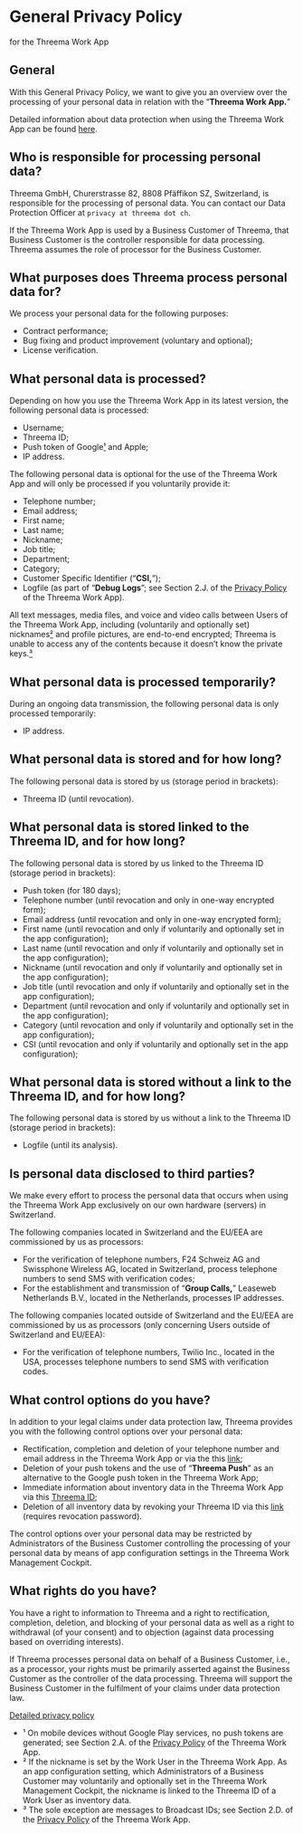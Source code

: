 General Privacy Policy
======================

for the Threema Work App

General
-------

With this General Privacy Policy, we want to give you an overview over the processing of your personal data in relation with the “**Threema Work App.**”

Detailed information about data protection when using the Threema Work App can be found [here](https://threema.ch/privacy_policy?version=0k&lang=en&extended=1).

Who is responsible for processing personal data?
------------------------------------------------

Threema GmbH, Churerstrasse 82, 8808 Pfäffikon SZ, Switzerland, is responsible for the processing of personal data. You can contact our Data Protection Officer at `privacy at threema dot ch`.

If the Threema Work App is used by a Business Customer of Threema, that Business Customer is the controller responsible for data processing. Threema assumes the role of processor for the Business Customer.

What purposes does Threema process personal data for?
-----------------------------------------------------

We process your personal data for the following purposes:

* Contract performance;
* Bug fixing and product improvement (voluntary and optional);
* License verification.

What personal data is processed?
--------------------------------

Depending on how you use the Threema Work App in its latest version, the following personal data is processed:

* Username;
* Threema ID;
* Push token of Google[¹](#ref_1) and Apple;
* IP address.

The following personal data is optional for the use of the Threema Work App and will only be processed if you voluntarily provide it:

* Telephone number;
* Email address;
* First name;
* Last name;
* Nickname;
* Job title;
* Department;
* Category;
* Customer Specific Identifier (“**CSI,**”);
* Logfile (as part of “**Debug Logs**”; see Section 2.J. of the [Privacy Policy](https://threema.ch/privacy_policy?version=0k&lang=en&extended=1#j-crash-reports) of the Threema Work App).

All text messages, media files, and voice and video calls between Users of the Threema Work App, including (voluntarily and optionally set) nicknames[²](#ref_2) and profile pictures, are end-to-end encrypted; Threema is unable to access any of the contents because it doesn’t know the private keys.[³](#ref_3)

What personal data is processed temporarily?
--------------------------------------------

During an ongoing data transmission, the following personal data is only processed temporarily:

* IP address.

What personal data is stored and for how long?
----------------------------------------------

The following personal data is stored by us (storage period in brackets):

* Threema ID (until revocation).

What personal data is stored linked to the Threema ID, and for how long?
------------------------------------------------------------------------

The following personal data is stored by us linked to the Threema ID (storage period in brackets):

* Push token (for 180 days);
* Telephone number (until revocation and only in one-way encrypted form);
* Email address (until revocation and only in one-way encrypted form);
* First name (until revocation and only if voluntarily and optionally set in the app configuration);
* Last name (until revocation and only if voluntarily and optionally set in the app configuration);
* Nickname (until revocation and only if voluntarily and optionally set in the app configuration);
* Job title (until revocation and only if voluntarily and optionally set in the app configuration);
* Department (until revocation and only if voluntarily and optionally set in the app configuration);
* Category (until revocation and only if voluntarily and optionally set in the app configuration);
* CSI (until revocation and only if voluntarily and optionally set in the app configuration);

What personal data is stored without a link to the Threema ID, and for how long?
--------------------------------------------------------------------------------

The following personal data is stored by us without a link to the Threema ID (storage period in brackets):

* Logfile (until its analysis).

Is personal data disclosed to third parties?
--------------------------------------------

We make every effort to process the personal data that occurs when using the Threema Work App exclusively on our own hardware (servers) in Switzerland.

The following companies located in Switzerland and the EU/EEA are commissioned by us as processors:

* For the verification of telephone numbers, F24 Schweiz AG and Swissphone Wireless AG, located in Switzerland, process telephone numbers to send SMS with verification codes;
* For the establishment and transmission of “**Group Calls,**” Leaseweb Netherlands B.V., located in the Netherlands, processes IP addresses.

The following companies located outside of Switzerland and the EU/EEA are commissioned by us as processors (only concerning Users outside of Switzerland and EU/EEA):

* For the verification of telephone numbers, Twilio Inc., located in the USA, processes telephone numbers to send SMS with verification codes.

What control options do you have?
---------------------------------

In addition to your legal claims under data protection law, Threema provides you with the following control options over your personal data:

* Rectification, completion and deletion of your telephone number and email address in the Threema Work App or via the this [link](https://myid.threema.ch/unlink);
* Deletion of your push tokens and the use of “**Threema Push**” as an alternative to the Google push token in the Threema Work App;
* Immediate information about inventory data in the Threema Work App via this [Threema ID](https://threema.id/%2AMY3DATA?text=info);
* Deletion of all inventory data by revoking your Threema ID via this [link](https://myid.threema.ch/revoke) (requires revocation password).

The control options over your personal data may be restricted by Administrators of the Business Customer controlling the processing of your personal data by means of app configuration settings in the Threema Work Management Cockpit.

What rights do you have?
------------------------

You have a right to information to Threema and a right to rectification, completion, deletion, and blocking of your personal data as well as a right to withdrawal (of your consent) and to objection (against data processing based on overriding interests).

If Threema processes personal data on behalf of a Business Customer, i.e., as a processor, your rights must be primarily asserted against the Business Customer as the controller of the data processing. Threema will support the Business Customer in the fulfilment of your claims under data protection law.

[Detailed privacy policy](https://threema.ch/privacy_policy?version=0k&lang=en&extended=1)

* ¹ On mobile devices without Google Play services, no push tokens are generated; see Section 2.A. of the [Privacy Policy](https://threema.ch/privacy_policy?version=0k&lang=en&extended=1#a-setting-up-the-threema-work-app) of the Threema Work App.
* ² If the nickname is set by the Work User in the Threema Work App. As an app configuration setting, which Administrators of a Business Customer may voluntarily and optionally set in the Threema Work Management Cockpit, the nickname is linked to the Threema ID of a Work User as inventory data.
* ³ The sole exception are messages to Broadcast IDs; see Section 2.D. of the [Privacy Policy](https://threema.ch/privacy_policy?version=0k&lang=en&extended=1#d-sending-of-messages-to-broadcast-ids) of the Threema Work App.